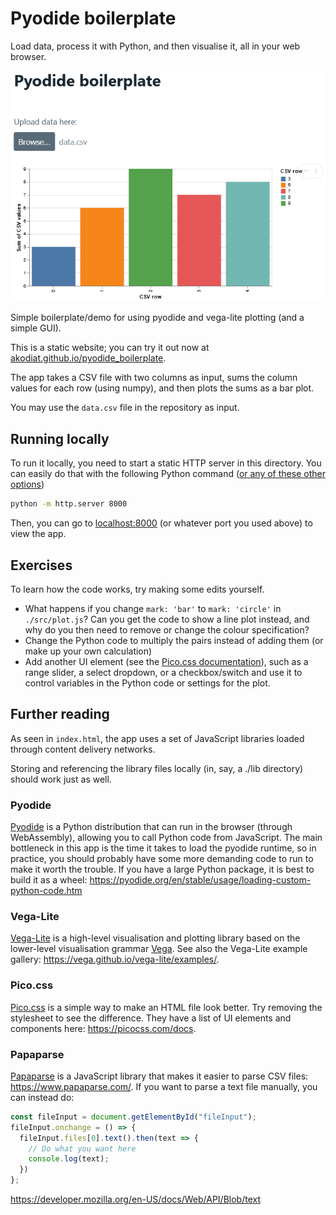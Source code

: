 
# Pyodide boilerplate
Load data, process it with Python, and then visualise it, all in your web browser.

![Example result using data.csv](example.png)

Simple boilerplate/demo for using pyodide and vega-lite plotting (and a simple GUI).

This is a static website; you can try it out now at [akodiat.github.io/pyodide_boilerplate](https://akodiat.github.io/pyodide_boilerplate/).

The app takes a CSV file with two columns as input, sums the column values for each row (using numpy), and then plots the sums as a bar plot.

You may use the `data.csv` file in the repository as input.

## Running locally
To run it locally, you need to start a static HTTP server in this directory. You can easily do that with the following Python command ([or any of these other options](https://gist.github.com/willurd/5720255))

```sh
python -m http.server 8000
```

Then, you can go to [localhost:8000](HTTP:/localhost:8000) (or whatever port you used above) to view the app.

## Exercises
To learn how the code works, try making some edits yourself.
  * What happens if you change `mark: 'bar'` to `mark: 'circle'` in `./src/plot.js`? Can you get the code to show a line plot instead, and why do you then need to remove or change the colour specification?
  * Change the Python code to multiply the pairs instead of adding them (or make up your own calculation)
  * Add another UI element (see the [Pico.css documentation](https://picocss.com/docs/forms.html)), such as a range slider, a select dropdown, or a checkbox/switch and use it to control variables in the Python code or settings for the plot.

## Further reading
As seen in `index.html`, the app uses a set of JavaScript libraries loaded through content delivery networks.

Storing and referencing the library files locally (in, say, a ./lib directory) should work just as well.

### Pyodide
[Pyodide](https://pyodide.org/) is a Python distribution that can run in the browser (through WebAssembly), allowing you to call Python code from JavaScript. The main bottleneck in this app is the time it takes to load the pyodide runtime, so in practice, you should probably have some more demanding code to run to make it worth the trouble. If you have a large Python package, it is best to build it as a wheel: https://pyodide.org/en/stable/usage/loading-custom-python-code.htm

### Vega-Lite
[Vega-Lite](https://vega.github.io/vega-lite/) is a high-level visualisation and plotting library based on the lower-level visualisation grammar [Vega](https://vega.github.io/vega/). See also the Vega-Lite example gallery: https://vega.github.io/vega-lite/examples/.

### Pico.css
[Pico.css](https://picocss.com/) is a simple way to make an HTML file look better. Try removing the stylesheet to see the difference. They have a list of UI elements and components here: https://picocss.com/docs.

### Papaparse
[Papaparse](https://www.papaparse.com/) is a JavaScript library that makes it easier to parse CSV files: https://www.papaparse.com/. If you want to parse a text file manually, you can instead do:
```js
const fileInput = document.getElementById("fileInput");
fileInput.onchange = () => {
  fileInput.files[0].text().then(text => {
    // Do what you want here
    console.log(text);
  })
};
```
https://developer.mozilla.org/en-US/docs/Web/API/Blob/text
